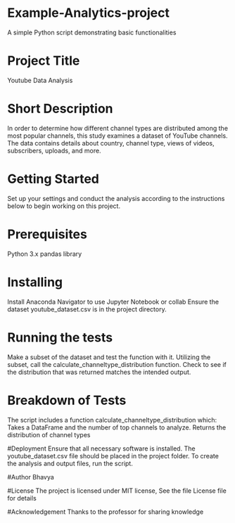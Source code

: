 # Example-Analytics-project
A simple Python script demonstrating basic functionalities

# Project Title
Youtube Data Analysis

# Short Description
In order to determine how different channel types are distributed among the most popular channels, this study examines a dataset of YouTube channels. The data contains details about country, channel type, views of videos, subscribers, uploads, and more.

# Getting Started
Set up your settings and conduct the analysis according to the instructions below to begin working on this project.

# Prerequisites
Python 3.x
pandas library

# Installing
Install Anaconda Navigator to use Jupyter Notebook or collab 
Ensure the dataset youtube_dataset.csv is in the project directory.
 
# Running the tests
Make a subset of the dataset and test the function with it.
Utilizing the subset, call the calculate_channeltype_distribution function.
Check to see if the distribution that was returned matches the intended output.


# Breakdown of Tests
The script includes a function calculate_channeltype_distribution which:
Takes a DataFrame and the number of top channels to analyze.
Returns the distribution of channel types

#Deployment
Ensure that all necessary software is installed.
The youtube_dataset.csv file should be placed in the project folder.
To create the analysis and output files, run the script.
 
#Author 
Bhavya

#License
The project is licensed under MIT license, See the file License file for details


#Acknowledgement
Thanks to the professor for sharing knowledge 
